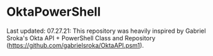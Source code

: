 # OktaPowerShell

Last updated: 07.27.21:
This repository was heavily inspired by Gabriel Sroka's Okta API + PowerShell Class and Repository (https://github.com/gabrielsroka/OktaAPI.psm1).